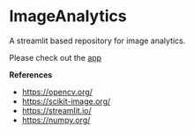 # ImageAnalytics

A streamlit based repository for image analytics.

Please check out the [app](https://edgeimageanalytics.streamlit.app/)

**References**
- https://opencv.org/
- https://scikit-image.org/
- https://streamlit.io/
- https://numpy.org/
